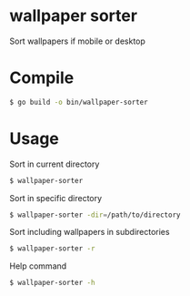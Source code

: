 # wallpaper sorter

Sort wallpapers if mobile or desktop

# Compile

```sh
$ go build -o bin/wallpaper-sorter
```

# Usage

Sort in current directory
```sh
$ wallpaper-sorter
```

Sort in specific directory
```sh
$ wallpaper-sorter -dir=/path/to/directory
```

Sort including wallpapers in subdirectories
```sh
$ wallpaper-sorter -r
```

Help command
```sh
$ wallpaper-sorter -h
```